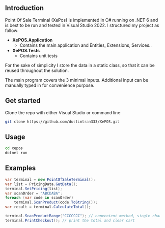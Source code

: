 ## Introduction

Point Of Sale Terminal (XePos) is implemented in C# running on .NET 6 and is best to be run and tested in Visual Studio 2022. I structured my project as follow:
- **XePOS.Application**
  - Contains the main application and Entities, Extensions, Services..
- **XePOS.Tests**
  - Contains unit tests

For the sake of simplicity I store the data in a static class, so that it can be reused throughout the solution.

The main program covers the 3 minimal inputs. Additional input can be manually typed in for convenience purpose.
## Get started

Clone the repo with either Visual Studio or command line

```bash
git clone https://github.com/dustintran333/XePOS.git
```

## Usage
```bash
cd xepos
dotnet run
```

## Examples
```csharp
var terminal = new PointOfSaleTerminal();
var list = PricingData.GetData();
terminal.SetPricing(list);
var scanOrder = "ABCDABA";
foreach (var code in scanOrder)
    terminal.ScanProduct(code.ToString());
var result = terminal.CalculateTotal();

terminal.ScanProductRange("CCCCCCC"); // convenient method, single character code only
terminal.PrintCheckout(); // print the total and clear cart
```
